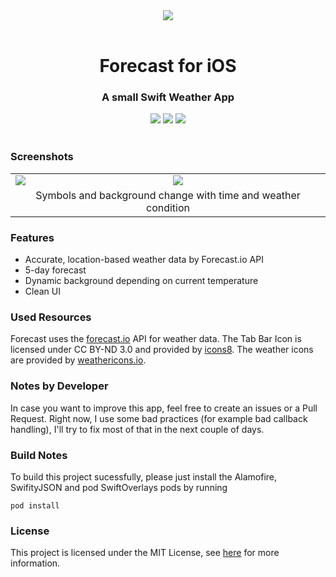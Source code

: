 <div align="center"><img src ="http://i.imgur.com/hn7YyWh.png?1" /> <br> <br> <h1>Forecast for iOS </h1> <h3> A small Swift Weather App </h3></div>

<div align="center">

<img src="https://img.shields.io/badge/platform-iOS-brightgreen.svg">
<img src="https://img.shields.io/badge/deployment%20target-iOS%209-brightgreen.svg">
<img src="https://img.shields.io/badge/language-Swift%202-brightgreen.svg">

</div>

<br>


### Screenshots

<table align="center" border="0">

<tr>
<td> <img src="http://i.imgur.com/9X9XJQP.png"> </td>
<td> <img src="http://i.imgur.com/uiC6biV.png"> </td>
</tr>

<tr> <td colspan="2" align="center">Symbols and background change with time and weather condition</td> </tr>


</table>

### Features

* Accurate, location-based weather data by Forecast.io API
* 5-day forecast
* Dynamic background depending on current temperature
* Clean UI

### Used Resources

Forecast uses the [forecast.io](https://forecast.io) API for weather data. The Tab Bar Icon is licensed under CC BY-ND 3.0 and provided by [icons8](http://icons8.com).  The weather icons are provided by [weathericons.io](http://weathericons.io).

### Notes by Developer

In case you want to improve this app, feel free to create an issues or a Pull Request.
Right now, I use some bad practices (for example bad callback handling), I'll try to fix most of that in the next couple of days.

### Build Notes

To build this project sucessfully, please just install the Alamofire, SwifityJSON and pod SwiftOverlays pods by running 

    pod install


### License
This project is licensed under the MIT License, see [here](https://opensource.org/licenses/MIT) for more information.

